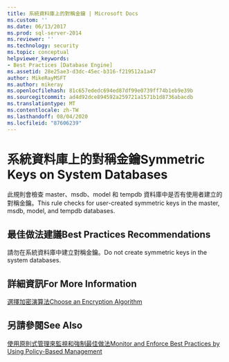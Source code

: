 ```yaml
---
title: 系統資料庫上的對稱金鑰 | Microsoft Docs
ms.custom: ''
ms.date: 06/13/2017
ms.prod: sql-server-2014
ms.reviewer: ''
ms.technology: security
ms.topic: conceptual
helpviewer_keywords:
- Best Practices [Database Engine]
ms.assetid: 28e25ae3-d3dc-45ec-b316-f219512a1a47
author: MikeRayMSFT
ms.author: mikeray
ms.openlocfilehash: 81c657ededc694ed87df99e0739ff74b1eb9e39b
ms.sourcegitcommit: ad4d92dce894592a259721a1571b1d8736abacdb
ms.translationtype: MT
ms.contentlocale: zh-TW
ms.lasthandoff: 08/04/2020
ms.locfileid: "87606239"
---
```

# <a name="symmetric-keys-on-system-databases"></a><span data-ttu-id="d1ac5-102">系統資料庫上的對稱金鑰</span><span class="sxs-lookup"><span data-stu-id="d1ac5-102">Symmetric Keys on System Databases</span></span>
  <span data-ttu-id="d1ac5-103">此規則會檢查 master、msdb、model 和 tempdb 資料庫中是否有使用者建立的對稱金鑰。</span><span class="sxs-lookup"><span data-stu-id="d1ac5-103">This rule checks for user-created symmetric keys in the master, msdb, model, and tempdb databases.</span></span>  
  
## <a name="best-practices-recommendations"></a><span data-ttu-id="d1ac5-104">最佳做法建議</span><span class="sxs-lookup"><span data-stu-id="d1ac5-104">Best Practices Recommendations</span></span>  
 <span data-ttu-id="d1ac5-105">請勿在系統資料庫中建立對稱金鑰。</span><span class="sxs-lookup"><span data-stu-id="d1ac5-105">Do not create symmetric keys in the system databases.</span></span>  
  
## <a name="for-more-information"></a><span data-ttu-id="d1ac5-106">詳細資訊</span><span class="sxs-lookup"><span data-stu-id="d1ac5-106">For More Information</span></span>  
 [<span data-ttu-id="d1ac5-107">選擇加密演算法</span><span class="sxs-lookup"><span data-stu-id="d1ac5-107">Choose an Encryption Algorithm</span></span>](../security/encryption/choose-an-encryption-algorithm.md)  
  
## <a name="see-also"></a><span data-ttu-id="d1ac5-108">另請參閱</span><span class="sxs-lookup"><span data-stu-id="d1ac5-108">See Also</span></span>  
 [<span data-ttu-id="d1ac5-109">使用原則式管理來監視和強制最佳做法</span><span class="sxs-lookup"><span data-stu-id="d1ac5-109">Monitor and Enforce Best Practices by Using Policy-Based Management</span></span>](monitor-and-enforce-best-practices-by-using-policy-based-management.md)  
  
  

